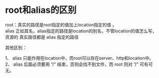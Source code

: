 

# root和alias的区别  
<!-- 
https://blog.csdn.net/tuoni123/article/details/79712246
-->



root：真实的路径是root指定的值加上location指定的值 。    
alias 正如其名，alias指定的路径是location的别名，不管location的值怎么写，资源的 真实路径都是 alias 指定的路径    

其他区别：  

1、 alias 只能作用在location中，而root可以存在server、http和location中。  
2、 alias 后面必须要用 “/” 结束，否则会找不到文件，而 root 则对 ”/” 可有可无。  

